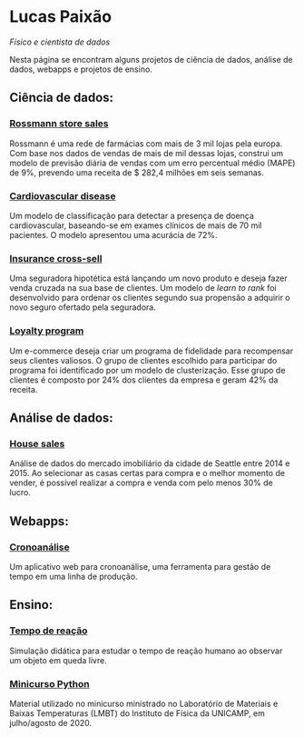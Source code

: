 # Lucas Paixão

*Físico e cientista de dados*

Nesta página se encontram alguns projetos de ciência de dados, análise de dados, webapps e projetos de ensino.

## Ciência de dados:

### [Rossmann store sales](https://github.com/paixaols/rossmann-store-sales)

Rossmann é uma rede de farmácias com mais de 3 mil lojas pela europa. Com base nos dados de vendas de mais de mil dessas lojas, construi um modelo de previsão diária de vendas com um erro percentual médio (MAPE) de 9%, prevendo uma receita de $ 282,4 milhões em seis semanas.

### [Cardiovascular disease](https://github.com/paixaols/cardiovascular-disease)

Um modelo de classificação para detectar a presença de doença cardiovascular, baseando-se em exames clínicos de mais de 70 mil pacientes. O modelo apresentou uma acurácia de 72%.

### [Insurance cross-sell](https://github.com/paixaols/insurance-cross-sell)

Uma seguradora hipotética está lançando um novo produto e deseja fazer venda cruzada na sua base de clientes. Um modelo de *learn to rank* foi desenvolvido para ordenar os clientes segundo sua propensão a adquirir o novo seguro ofertado pela seguradora.

### [Loyalty program](https://github.com/paixaols/loyalty-program)

Um e-commerce deseja criar um programa de fidelidade para recompensar seus clientes valiosos. O grupo de clientes escolhido para participar do programa foi identificado por um modelo de clusterização. Esse grupo de clientes é composto por 24% dos clientes da empresa e geram 42% da receita.

## Análise de dados:

### [House sales](https://github.com/paixaols/house-sales)

Análise de dados do mercado imobiliário da cidade de Seattle entre 2014 e 2015. Ao selecionar as casas certas para compra e o melhor momento de vender, é possível realizar a compra e venda com pelo menos 30% de lucro.

## Webapps:

### [Cronoanálise](https://github.com/paixaols/cronoanalise)

Um aplicativo web para cronoanálise, uma ferramenta para gestão de tempo em uma linha de produção.

## Ensino:

### [Tempo de reação](https://github.com/paixaols/tempo-de-reacao)

Simulação didática para estudar o tempo de reação humano ao observar um objeto em queda livre.

### [Minicurso Python](https://github.com/paixaols/minicurso)

Material utilizado no minicurso ministrado no Laboratório de Materiais e Baixas Temperaturas (LMBT) do Instituto de Física da UNICAMP, em julho/agosto de 2020.
